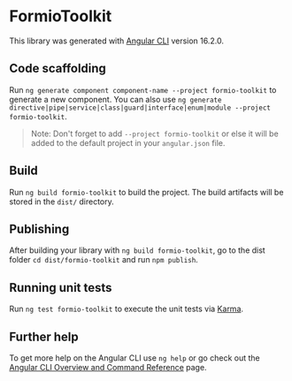 # FormioToolkit

This library was generated with [Angular CLI](https://github.com/angular/angular-cli) version 16.2.0.

## Code scaffolding

Run `ng generate component component-name --project formio-toolkit` to generate a new component. You can also use `ng generate directive|pipe|service|class|guard|interface|enum|module --project formio-toolkit`.
> Note: Don't forget to add `--project formio-toolkit` or else it will be added to the default project in your `angular.json` file. 

## Build

Run `ng build formio-toolkit` to build the project. The build artifacts will be stored in the `dist/` directory.

## Publishing

After building your library with `ng build formio-toolkit`, go to the dist folder `cd dist/formio-toolkit` and run `npm publish`.

## Running unit tests

Run `ng test formio-toolkit` to execute the unit tests via [Karma](https://karma-runner.github.io).

## Further help

To get more help on the Angular CLI use `ng help` or go check out the [Angular CLI Overview and Command Reference](https://angular.io/cli) page.
